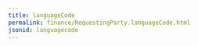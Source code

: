 ```yaml
---
title: languageCode
permalink: finance/RequestingParty.languageCode.html
jsonid: languagecode
---
```

